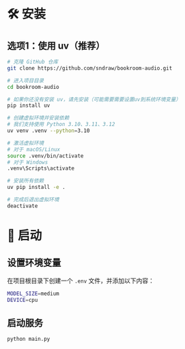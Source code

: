 
# 🛠️ 安装

## 选项1：使用 uv（推荐）
```bash
# 克隆 GitHub 仓库
git clone https://github.com/sndraw/bookroom-audio.git

# 进入项目目录
cd bookroom-audio

# 如果你还没有安装 uv，请先安装（可能需要需要设置uv到系统环境变量）
pip install uv

# 创建虚拟环境并安装依赖
# 我们支持使用 Python 3.10、3.11、3.12
uv venv .venv --python=3.10

# 激活虚拟环境
# 对于 macOS/Linux
source .venv/bin/activate
# 对于 Windows
.venv\Scripts\activate

# 安装所有依赖
uv pip install -e .

# 完成后退出虚拟环境
deactivate
```

# 🚀 启动
## **设置环境变量**
在项目根目录下创建一个 `.env` 文件，并添加以下内容：
   
```bash
MODEL_SIZE=medium
DEVICE=cpu

```
## **启动服务**
```bash
python main.py
```


